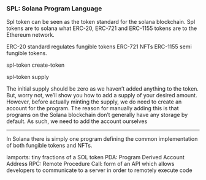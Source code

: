 ### SPL: Solana Program Language

Spl token can be seen as the token standard for the solana blockchain. Spl tokens are to solana what ERC-20, ERC-721 and ERC-1155 tokens are to the Ethereum network.

ERC-20  standard regulates fungible tokens
ERC-721 NFTs
ERC-1155 semi fungible tokens.

spl-token create-token

spl-token supply <token-identifier>

The initial supply should be zero as we haven’t added anything to the token. But, worry not, we’ll show you how to add a supply of your desired amount. However, before actually minting the supply, we do need to create an account for the program. The reason for manually adding this is that programs on the Solana blockchain don’t generally have any storage by default. As such, we need to add the account ourselves






--------------------------------------------------------------------------------

In Solana there is simply one program defining the common implementation of both fungible tokens and NFTs.

lamports: tiny fractions of a SOL token
PDA: Program Derived Account Address
RPC: Remote Procedure Call:  form of an API which allows developers to communicate to a server in order to remotely execute code